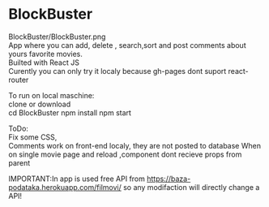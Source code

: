 # BlockBuster  
BlockBuster/BlockBuster.png  
App where you can add, delete , search,sort and post comments about yours favorite movies.  
Builted with React JS  
Curently you can only try it localy because gh-pages dont suport react-router  

To run on local maschine:  
clone or download  
cd BlockBuster
npm install
npm start  

ToDo:  
Fix some CSS,  
Comments work on front-end localy, they are not posted to database 
When on single movie page and reload ,component dont recieve props from parent   


IMPORTANT:In app is used free API from https://baza-podataka.herokuapp.com/filmovi/ so any modifaction will directly change a API!
